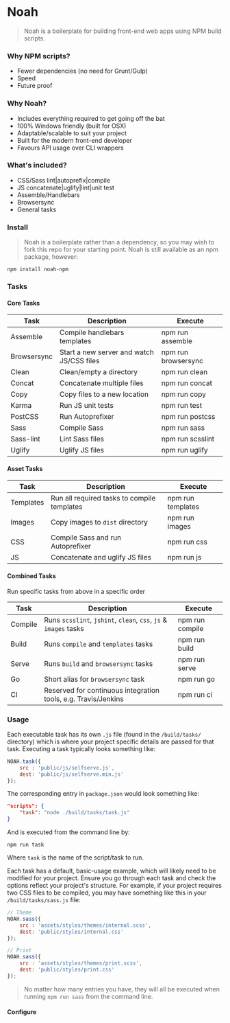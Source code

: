 # Noah

> Noah is a boilerplate for building front-end web apps using NPM build scripts.

### Why NPM scripts?

- Fewer dependencies (no need for Grunt/Gulp)
- Speed
- Future proof

### Why Noah?

- Includes everything required to get going off the bat
- 100% Windows friendly (built for OSX)
- Adaptable/scalable to suit your project
- Built for the modern front-end developer
- Favours API usage over CLI wrappers

### What's included?

- CSS/Sass lint|autoprefix|compile
- JS concatenate|uglify|lint|unit test
- Assemble/Handlebars
- Browsersync
- General tasks

### Install

> Noah is a boilerplate rather than a dependency, so you may wish to fork this repo for your starting point. Noah is still available as an npm package, however:

```
npm install noah-npm
```

### Tasks

#### Core Tasks

| Task          | Description                                     | Execute             |
| ------------- | ----------------------------------------------- | ------------------- |
| Assemble      | Compile handlebars templates                    | npm run assemble    |
| Browsersync   | Start a new server and watch JS/CSS files       | npm run browsersync |
| Clean         | Clean/empty a directory                         | npm run clean       |
| Concat        | Concatenate multiple files                      | npm run concat      |
| Copy          | Copy files to a new location                    | npm run copy        |
| Karma         | Run JS unit tests                               | npm run test        |
| PostCSS       | Run Autoprefixer                                | npm run postcss     |
| Sass          | Compile Sass                                    | npm run sass        |
| Sass-lint     | Lint Sass files                                 | npm run scsslint    |
| Uglify        | Uglify JS files                                 | npm run uglify      |

#### Asset Tasks

| Task          | Description                                     | Execute             |
| ------------- | ----------------------------------------------- | ------------------- |
| Templates     | Run all required tasks to compile templates     | npm run templates   |
| Images        | Copy images to `dist` directory                 | npm run images      |
| CSS           | Compile Sass and run Autoprefixer               | npm run css         |
| JS            | Concatenate and uglify JS files                 | npm run js          |

#### Combined Tasks

Run specific tasks from above in a specific order

| Task          | Description                                                      | Execute             |
| ------------- | ---------------------------------------------------------------- | ------------------- |
| Compile       | Runs `scsslint`, `jshint`, `clean`, `css`, `js` & `images` tasks | npm run compile     |
| Build         | Runs `compile` and `templates` tasks                             | npm run build       |
| Serve         | Runs `build` and `browsersync` tasks                             | npm run serve       |
| Go            | Short alias for `browsersync` task                               | npm run go          |
| CI            | Reserved for continuous integration tools, e.g. Travis/Jenkins   | npm run ci          |

### Usage

Each executable task has its own `.js` file (found in the `/build/tasks/` directory) which is where your project specific details are passed for that task. Executing a task typically looks something like:

```js
NOAH.task({
    src : 'public/js/selfserve.js',
    dest: 'public/js/selfserve.min.js'
});
```

The corresponding entry in `package.json` would look something like:

```json
"scripts": {
    "task": "node ./build/tasks/task.js"
}
```

And is executed from the command line by:

```
npm run task
```

Where `task` is the name of the script/task to run.

Each task has a default, basic-usage example, which will likely need to be modified for your project. Ensure you go through each task and check the options reflect your project's structure. For example, if your project requires two CSS files to be compiled, you may have something like this in your `/build/tasks/sass.js` file:

```js
// Theme
NOAH.sass({
    src : 'assets/styles/themes/internal.scss',
    dest: 'public/styles/internal.css'
});

// Print
NOAH.sass({
    src : 'assets/styles/themes/print.scss',
    dest: 'public/styles/print.css'
});
```

> No matter how many entries you have, they will all be executed when running `npm run sass` from the command line.

#### Configure